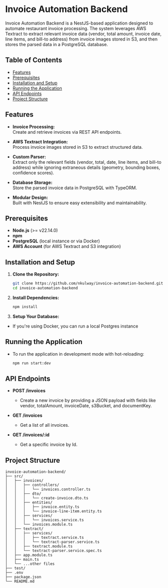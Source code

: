 # Invoice Automation Backend

Invoice Automation Backend is a NestJS-based application designed to automate restaurant invoice processing. The system leverages AWS Textract to extract relevant invoice data (vendor, total amount, invoice date, line items, and bill-to address) from invoice images stored in S3, and then stores the parsed data in a PostgreSQL database.

## Table of Contents

- [Features](#features)
- [Prerequisites](#prerequisites)
- [Installation and Setup](#installation-and-setup)
- [Running the Application](#running-the-application)
- [API Endpoints](#api-endpoints)
- [Project Structure](#project-structure)

## Features

- **Invoice Processing:**  
  Create and retrieve invoices via REST API endpoints.

- **AWS Textract Integration:**  
  Process invoice images stored in S3 to extract structured data.

- **Custom Parser:**  
  Extract only the relevant fields (vendor, total, date, line items, and bill-to address) while ignoring extraneous details (geometry, bounding boxes, confidence scores).

- **Database Storage:**  
  Store the parsed invoice data in PostgreSQL with TypeORM.

- **Modular Design:**  
  Built with NestJS to ensure easy extensibility and maintainability.

## Prerequisites

- **Node.js** (>= v22.14.0)
- **npm**
- **PostgreSQL** (local instance or via Docker)
- **AWS Account** (for AWS Textract and S3 integration)

## Installation and Setup

1. **Clone the Repository:**

   ```bash
   git clone https://github.com/nkulway/invoice-automation-backend.git
   cd invoice-automation-backend
   ```

2. **Install Dependencies:**

   ```bash
   npm install
   ```

3. **Setup Your Database:**
- If you're using Docker, you can run a local Postgres instance


## Running the Application

- To run the application in development mode with hot-reloading:
   ```bash
   npm run start:dev
   ```


## API Endpoints
- **POST /invoices**
  - Create a new invoice by providing a JSON payload with fields like vendor, totalAmount, invoiceDate, s3Bucket, and documentKey.

- **GET /invoices**
  - Get a list of all invoices.

- **GET /invoices/:id**
  - Get a specific invoice by Id.


## Project Structure
```plaintext
invoice-automation-backend/
├── src/
│   ├── invoices/
│   │   ├── controllers/
│   │   │   └── invoices.controller.ts
│   │   ├── dto/
│   │   │   └── create-invoice.dto.ts
│   │   ├── entities/
│   │   │   ├── invoice.entity.ts
│   │   │   └── invoice-line-item.entity.ts
│   │   ├── services/
│   │   │   └── invoices.service.ts
│   │   └── invoices.module.ts
│   ├── textract/
│   │   ├── services/
│   │   │   ├── textract.service.ts
│   │   │   └── textract-parser.service.ts
│   │   ├── textract.module.ts
│   │   └── textract-parser.service.spec.ts
│   ├── app.module.ts
│   ├── main.ts
│   └── ...other files
├── test/
├── .env
├── package.json
└── README.md

